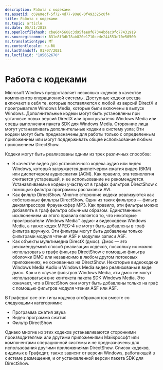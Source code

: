 ```yaml
---
description: Работа с кодеками
ms.assetid: c69e0ecf-5f72-4d77-90e6-0f493325c0f4
title: Работа с кодеками
ms.topic: article
ms.date: 05/31/2018
ms.openlocfilehash: cbe6d45608c3d95fee8f67344bdec0fc77431919
ms.sourcegitcommit: 831e8f3db78ab820e1710cede244553c70e50500
ms.translationtype: MT
ms.contentlocale: ru-RU
ms.lasthandoff: 01/07/2021
ms.locfileid: "105662670"
---
```

# <a name="working-with-codecs"></a>Работа с кодеками

Microsoft Windows предоставляет несколько кодеков в качестве компонентов операционной системы. Доступные кодеки всегда включают в себя те, которые поставляются с любой из версий DirectX и проигрывателя Windows Media, которые были включены в выпуск Windows. Дополнительные кодеки могут быть установлены при установке новых версий DirectX или проигрывателя Windows Media или среды выполнения пакета SDK для Windows Media. Сторонние лица могут устанавливать дополнительные кодеки в систему узла; Эти кодеки могут быть предназначены для работы только с определенным приложением или могут поддерживать общее использование любым приложением DirectShow.

Кодеки могут быть реализованы одним из трех различных способов:

-   В качестве видео для установочного кодека аудио или видео Windows, который загружается диспетчером сжатия видео (ВКМ) или диспетчером аудиосжатия (ACM). Как правило, эта технология считается устаревшей, и ее использование не рекомендуется. Устанавливаемые кодеки участвуют в графах фильтров DirectShow с помощью фильтра программы распаковки AVI.
-   Как фильтр DirectShow. Многие сторонние кодеки реализуются как собственные фильтры DirectShow. Один из таких фильтров — фильтр декомпрессора Фрауенхофер MP3. Как правило, эти фильтры можно добавлять в граф фильтра обычным образом. Единственным исключением из этого правила является то, что некоторые проигрыватели Windows Media™ аудио-и видеокодеки Windows Media, а также кодек MPEG-4 не могут быть добавлены в граф фильтра вручную. Эти фильтры могут быть добавлены только фильтрами модуля чтения ASF и модулем записи ASF.
-   Как объекты мультимедиа DirectX (дмос). Дмос — это рекомендуемый способ реализации кодеков, поскольку их можно использовать в графе фильтра DirectShow с помощью фильтра оболочки DMO или независимо в любом другом потоковых приложениях, не основанных на DirectShow. Некоторые видеокодеки Windows Media Audio и Windows Media видео реализованы в виде дмос. Как и в случае фильтров Windows Media, эти дмос не могут использоваться вне контекста пакета SDK Windows Media. Это означает, что в DirectShow они могут быть добавлены только на граф с помощью фильтров модуля чтения ASF или ASF.

В Графедит все эти типы кодеков отображаются вместе со следующими категориями:

-   Программа сжатия звука
-   Видео программа сжатия
-   Фильтр DirectShow

Однако многие из этих кодеков устанавливаются сторонними производителями или другими приложениями Майкрософт или компонентами операционной системы и не предназначены для использования другими приложениями DirectShow. Список кодеков, видимых в Графедит, также зависит от версии Windows, работающей в системе размещения, и от установленной версии пакета SDK для DirectShow.

 

 



